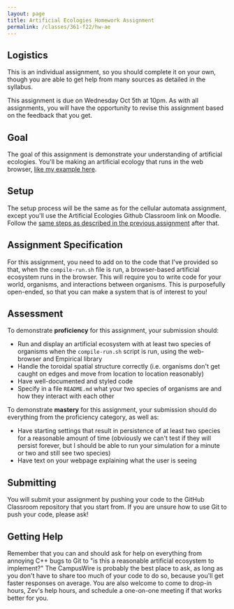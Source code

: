 ```yaml
---
layout: page
title: Artificial Ecologies Homework Assignment
permalink: /classes/361-f22/hw-ae
---
```


## Logistics
This is an individual assignment, so you should complete it on your own, though you are able to get help from many sources as detailed in the syllabus.

This assignment is due on Wednesday Oct 5th at 10pm. 
As with all assignments, you will have the opportunity to revise this assignment based on the feedback that you get.

## Goal
The goal of this assignment is demonstrate your understanding of artificial ecologies. 
You'll be making an artificial ecology that runs in the web browser, [like my example here](https://anyaevostinar.github.io/AE-Assignment/).

## Setup
The setup process will be the same as for the cellular automata assignment, except you'll use the Artificial Ecologies Github Classroom link on Moodle. Follow the [same steps as described in the previous assignment](hw-ca) after that.

## Assignment Specification
For this assignment, you need to add on to the code that I've provided so that, when the `compile-run.sh` file is run, a browser-based artificial ecosystem runs in the browser.
This will require you to write code for your world, organisms, and interactions between organisms.
This is purposefully open-ended, so that you can make a system that is of interest to you!

## Assessment
To demonstrate **proficiency** for this assignment, your submission should:

* Run and display an artificial ecosystem with at least two species of organisms when the `compile-run.sh` script is run, using the web-browser and Empirical library
* Handle the toroidal spatial structure correctly (i.e. organisms don't get caught on edges and move from location to location reasonably)
* Have well-documented and styled code
* Specify in a file `README.md` what your two species of organisms are and how they interact with each other

To demonstrate **mastery** for this assignment, your submission should do everything from the proficiency category, as well as:
* Have starting settings that result in persistence of at least two species for a reasonable amount of time (obviously we can't test if they will persist forever, but I should be able to run your simulation for a minute or two and still see two species)
* Have text on your webpage explaining what the user is seeing

## Submitting
You will submit your assignment by pushing your code to the GitHub Classroom repository that you start from.
If you are unsure how to use Git to push your code, please ask!

## Getting Help
Remember that you can and should ask for help on everything from annoying C++ bugs to Git to "is this a reasonable artificial ecosystem to implement?"
The CampusWire is probably the best place to ask, as long as you don't have to share too much of your code to do so, because you'll get faster responses on average.
You are also welcome to come to drop-in hours, Zev's help hours, and schedule a one-on-one meeting if that works better for you.

